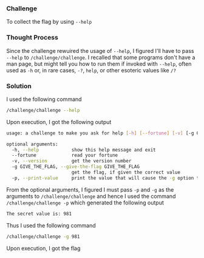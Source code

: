 ### Challenge

To collect the flag by using `--help` 

### Thought Process

Since the challenge rewuired the usage of `--help`, I figured I'll have to pass `--help` to `/challenge/challenge`. I recalled that some programs don't have a man page, but might tell you how to run them if invoked with `--help`, often used as `-h` or, in rare cases, `-?`, `help`, or other esoteric values like `/?`

### Solution

I used the following command
```bash
/challenge/challenge --help
```
Upon execution, I got the following output
```bash
usage: a challenge to make you ask for help [-h] [--fortune] [-v] [-g GIVE_THE_FLAG] [-p]

optional arguments:
  -h, --help            show this help message and exit
  --fortune             read your fortune
  -v, --version         get the version number
  -g GIVE_THE_FLAG, --give-the-flag GIVE_THE_FLAG
                        get the flag, if given the correct value
  -p, --print-value     print the value that will cause the -g option to give you the flag
```
From the optional arguments, I figured I must pass `-p` and `-g` as the arguments to `/challenge/challenge` and hence I used the command `/challenge/challenge -p` which generated the following output
```bash
The secret value is: 981
```
Thus I used the following command
```bash
/challenge/challenge -g 981
```
Upon execution, I got the flag
